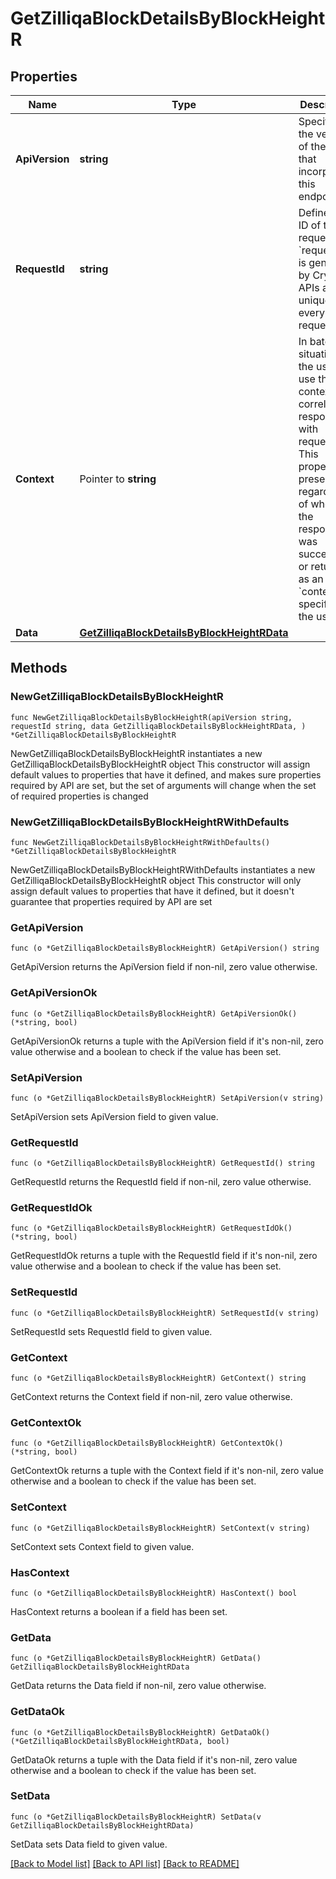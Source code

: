 # GetZilliqaBlockDetailsByBlockHeightR

## Properties

Name | Type | Description | Notes
------------ | ------------- | ------------- | -------------
**ApiVersion** | **string** | Specifies the version of the API that incorporates this endpoint. | 
**RequestId** | **string** | Defines the ID of the request. The &#x60;requestId&#x60; is generated by Crypto APIs and it&#39;s unique for every request. | 
**Context** | Pointer to **string** | In batch situations the user can use the context to correlate responses with requests. This property is present regardless of whether the response was successful or returned as an error. &#x60;context&#x60; is specified by the user. | [optional] 
**Data** | [**GetZilliqaBlockDetailsByBlockHeightRData**](GetZilliqaBlockDetailsByBlockHeightRData.md) |  | 

## Methods

### NewGetZilliqaBlockDetailsByBlockHeightR

`func NewGetZilliqaBlockDetailsByBlockHeightR(apiVersion string, requestId string, data GetZilliqaBlockDetailsByBlockHeightRData, ) *GetZilliqaBlockDetailsByBlockHeightR`

NewGetZilliqaBlockDetailsByBlockHeightR instantiates a new GetZilliqaBlockDetailsByBlockHeightR object
This constructor will assign default values to properties that have it defined,
and makes sure properties required by API are set, but the set of arguments
will change when the set of required properties is changed

### NewGetZilliqaBlockDetailsByBlockHeightRWithDefaults

`func NewGetZilliqaBlockDetailsByBlockHeightRWithDefaults() *GetZilliqaBlockDetailsByBlockHeightR`

NewGetZilliqaBlockDetailsByBlockHeightRWithDefaults instantiates a new GetZilliqaBlockDetailsByBlockHeightR object
This constructor will only assign default values to properties that have it defined,
but it doesn't guarantee that properties required by API are set

### GetApiVersion

`func (o *GetZilliqaBlockDetailsByBlockHeightR) GetApiVersion() string`

GetApiVersion returns the ApiVersion field if non-nil, zero value otherwise.

### GetApiVersionOk

`func (o *GetZilliqaBlockDetailsByBlockHeightR) GetApiVersionOk() (*string, bool)`

GetApiVersionOk returns a tuple with the ApiVersion field if it's non-nil, zero value otherwise
and a boolean to check if the value has been set.

### SetApiVersion

`func (o *GetZilliqaBlockDetailsByBlockHeightR) SetApiVersion(v string)`

SetApiVersion sets ApiVersion field to given value.


### GetRequestId

`func (o *GetZilliqaBlockDetailsByBlockHeightR) GetRequestId() string`

GetRequestId returns the RequestId field if non-nil, zero value otherwise.

### GetRequestIdOk

`func (o *GetZilliqaBlockDetailsByBlockHeightR) GetRequestIdOk() (*string, bool)`

GetRequestIdOk returns a tuple with the RequestId field if it's non-nil, zero value otherwise
and a boolean to check if the value has been set.

### SetRequestId

`func (o *GetZilliqaBlockDetailsByBlockHeightR) SetRequestId(v string)`

SetRequestId sets RequestId field to given value.


### GetContext

`func (o *GetZilliqaBlockDetailsByBlockHeightR) GetContext() string`

GetContext returns the Context field if non-nil, zero value otherwise.

### GetContextOk

`func (o *GetZilliqaBlockDetailsByBlockHeightR) GetContextOk() (*string, bool)`

GetContextOk returns a tuple with the Context field if it's non-nil, zero value otherwise
and a boolean to check if the value has been set.

### SetContext

`func (o *GetZilliqaBlockDetailsByBlockHeightR) SetContext(v string)`

SetContext sets Context field to given value.

### HasContext

`func (o *GetZilliqaBlockDetailsByBlockHeightR) HasContext() bool`

HasContext returns a boolean if a field has been set.

### GetData

`func (o *GetZilliqaBlockDetailsByBlockHeightR) GetData() GetZilliqaBlockDetailsByBlockHeightRData`

GetData returns the Data field if non-nil, zero value otherwise.

### GetDataOk

`func (o *GetZilliqaBlockDetailsByBlockHeightR) GetDataOk() (*GetZilliqaBlockDetailsByBlockHeightRData, bool)`

GetDataOk returns a tuple with the Data field if it's non-nil, zero value otherwise
and a boolean to check if the value has been set.

### SetData

`func (o *GetZilliqaBlockDetailsByBlockHeightR) SetData(v GetZilliqaBlockDetailsByBlockHeightRData)`

SetData sets Data field to given value.



[[Back to Model list]](../README.md#documentation-for-models) [[Back to API list]](../README.md#documentation-for-api-endpoints) [[Back to README]](../README.md)



